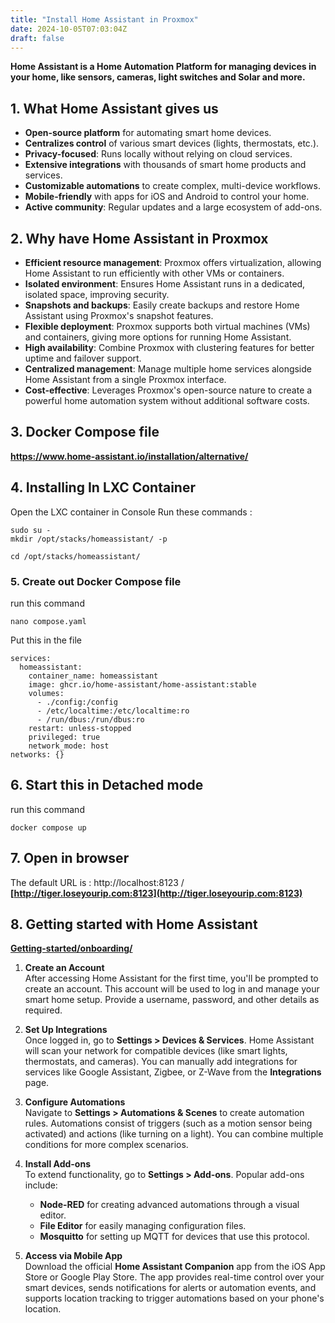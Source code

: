 ```yaml
---
title: "Install Home Assistant in Proxmox"
date: 2024-10-05T07:03:04Z
draft: false
---
```

**Home Assistant is a Home Automation Platform for managing devices in your home, like sensors, cameras, light switches and Solar and more.**

## 1. What Home Assistant gives us

- **Open-source platform** for automating smart home devices.
- **Centralizes control** of various smart devices (lights, thermostats, etc.).
- **Privacy-focused**: Runs locally without relying on cloud services.
- **Extensive integrations** with thousands of smart home products and services.
- **Customizable automations** to create complex, multi-device workflows.
- **Mobile-friendly** with apps for iOS and Android to control your home.
- **Active community**: Regular updates and a large ecosystem of add-ons.


## 2. Why have Home Assistant in Proxmox

- **Efficient resource management**: Proxmox offers virtualization, allowing Home Assistant to run efficiently with other VMs or containers.
- **Isolated environment**: Ensures Home Assistant runs in a dedicated, isolated space, improving security.
- **Snapshots and backups**: Easily create backups and restore Home Assistant using Proxmox's snapshot features.
- **Flexible deployment**: Proxmox supports both virtual machines (VMs) and containers, giving more options for running Home Assistant.
- **High availability**: Combine Proxmox with clustering features for better uptime and failover support.
- **Centralized management**: Manage multiple home services alongside Home Assistant from a single Proxmox interface.
- **Cost-effective**: Leverages Proxmox's open-source nature to create a powerful home automation system without additional software costs.


## 3. Docker Compose file
**https://www.home-assistant.io/installation/alternative/**

## 4. Installing In LXC Container
Open the LXC container in Console
Run these commands :
```
sudo su -
mkdir /opt/stacks/homeassistant/ -p

cd /opt/stacks/homeassistant/

```
### 5. Create out Docker Compose file
run this command
```
nano compose.yaml
```

Put this in the file
```
services:
  homeassistant:
    container_name: homeassistant
    image: ghcr.io/home-assistant/home-assistant:stable
    volumes:
      - ./config:/config
      - /etc/localtime:/etc/localtime:ro
      - /run/dbus:/run/dbus:ro
    restart: unless-stopped
    privileged: true
    network_mode: host
networks: {}

```

## 6. Start this in Detached mode
run this command
```
docker compose up
```

## 7. Open in browser
The default URL is : http://localhost:8123 /
**[http://tiger.loseyourip.com:8123](http://tiger.loseyourip.com:8123)**

## 8. Getting started with Home Assistant
**[Getting-started/onboarding/](https://www.home-assistant.io/getting-started/onboarding/)**

1. **Create an Account**  
   After accessing Home Assistant for the first time, you'll be prompted to create an account. This account will be used to log in and manage your smart home setup. Provide a username, password, and other details as required.

2. **Set Up Integrations**  
   Once logged in, go to **Settings > Devices & Services**. Home Assistant will scan your network for compatible devices (like smart lights, thermostats, and cameras). You can manually add integrations for services like Google Assistant, Zigbee, or Z-Wave from the **Integrations** page.

3. **Configure Automations**  
   Navigate to **Settings > Automations & Scenes** to create automation rules. Automations consist of triggers (such as a motion sensor being activated) and actions (like turning on a light). You can combine multiple conditions for more complex scenarios.

4. **Install Add-ons**  
   To extend functionality, go to **Settings > Add-ons**. Popular add-ons include:
   - **Node-RED** for creating advanced automations through a visual editor.
   - **File Editor** for easily managing configuration files.
   - **Mosquitto** for setting up MQTT for devices that use this protocol.

5. **Access via Mobile App**  
   Download the official **Home Assistant Companion** app from the iOS App Store or Google Play Store. The app provides real-time control over your smart devices, sends notifications for alerts or automation events, and supports location tracking to trigger automations based on your phone's location.

